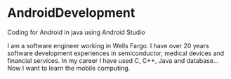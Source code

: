 AndroidDevelopment
==================

Coding for Android in java using Android Studio

I am a software engineer working in Wells Fargo. I have over 20 years software development experiences in semiconductor, medical devices and financial services. In my career I have used C, C++, Java and database... Now I want to learn the mobile computing. 
